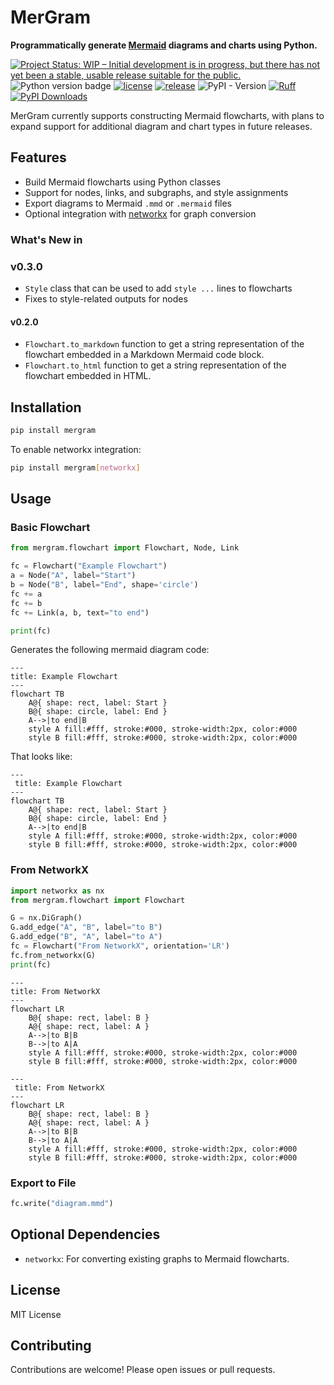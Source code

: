 # MerGram

**Programmatically generate [Mermaid](https://mermaid.js.org) diagrams and charts using Python.**

[![Project Status: WIP – Initial development is in progress, but there has not yet been a stable, usable release suitable for the public.](https://www.repostatus.org/badges/latest/wip.svg)](https://www.repostatus.org/#wip)
![Python version badge](https://img.shields.io/badge/python->=3.8-blue.svg)
[![license](https://img.shields.io/github/license/blakeaw/mergram.svg)](LICENSE)
[![release](https://img.shields.io/github/release/blakeaw/mergram.svg)](https://github.com/blakeaw/mergram/releases)
![PyPI - Version](https://img.shields.io/pypi/v/mergram)
[![Ruff](https://img.shields.io/endpoint?url=https://raw.githubusercontent.com/astral-sh/ruff/main/assets/badge/v2.json)](https://github.com/astral-sh/ruff)
[![PyPI Downloads](https://static.pepy.tech/badge/mergram)](https://pepy.tech/projects/mergram)

MerGram currently supports constructing Mermaid flowcharts, with plans to expand support for additional diagram and chart types in future releases.
 

## Features

- Build Mermaid flowcharts using Python classes
- Support for nodes, links, and subgraphs, and style assignments
- Export diagrams to Mermaid `.mmd` or `.mermaid` files
- Optional integration with [networkx](https://networkx.org/) for graph conversion

### What's New in 

### v0.3.0

* `Style` class that can be used to add `style ...` lines to flowcharts
* Fixes to style-related outputs for nodes

#### v0.2.0

* `Flowchart.to_markdown` function to get a string representation of the flowchart embedded in a Markdown Mermaid code block.
* `Flowchart.to_html` function to get a string representation of the flowchart embedded in HTML. 

## Installation

```bash
pip install mergram
```

To enable networkx integration:

```bash
pip install mergram[networkx]
```

## Usage

### Basic Flowchart

```python
from mergram.flowchart import Flowchart, Node, Link

fc = Flowchart("Example Flowchart")
a = Node("A", label="Start")
b = Node("B", label="End", shape='circle')
fc += a
fc += b
fc += Link(a, b, text="to end")

print(fc)
```
Generates the following mermaid diagram code:

    ---
    title: Example Flowchart
    ---
    flowchart TB
        A@{ shape: rect, label: Start }
        B@{ shape: circle, label: End }
        A-->|to end|B
        style A fill:#fff, stroke:#000, stroke-width:2px, color:#000
        style B fill:#fff, stroke:#000, stroke-width:2px, color:#000

That looks like: 
```mermaid
---
 title: Example Flowchart
---
flowchart TB
    A@{ shape: rect, label: Start }
    B@{ shape: circle, label: End }
    A-->|to end|B
    style A fill:#fff, stroke:#000, stroke-width:2px, color:#000
    style B fill:#fff, stroke:#000, stroke-width:2px, color:#000
```

### From NetworkX

```python
import networkx as nx
from mergram.flowchart import Flowchart

G = nx.DiGraph()
G.add_edge("A", "B", label="to B")
G.add_edge("B", "A", label="to A")
fc = Flowchart("From NetworkX", orientation='LR')
fc.from_networkx(G)
print(fc)
```
    ---
    title: From NetworkX
    ---
    flowchart LR
        B@{ shape: rect, label: B }
        A@{ shape: rect, label: A }
        A-->|to B|B
        B-->|to A|A
        style A fill:#fff, stroke:#000, stroke-width:2px, color:#000
        style B fill:#fff, stroke:#000, stroke-width:2px, color:#000

```mermaid
---
 title: From NetworkX
---
flowchart LR
    B@{ shape: rect, label: B }
    A@{ shape: rect, label: A }
    A-->|to B|B
    B-->|to A|A
    style A fill:#fff, stroke:#000, stroke-width:2px, color:#000
    style B fill:#fff, stroke:#000, stroke-width:2px, color:#000
```


### Export to File

```python
fc.write("diagram.mmd")
```

## Optional Dependencies

- `networkx`: For converting existing graphs to Mermaid flowcharts.

## License

MIT License

## Contributing

Contributions are welcome! Please open issues or pull requests.
